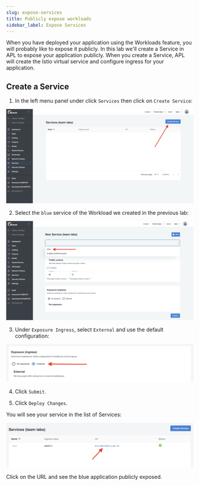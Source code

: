 ```yaml
---
slug: expose-services
title: Publicly expose workloads
sidebar_label: Expose Services
---
```


When you have deployed your application using the Workloads feature, you will probably like to expose it publicly. In this lab we'll create a Service in APL to expose your application publicly. When you create a Service, APL will create the Istio virtual service and configure ingress for your application.

## Create a Service

1. In the left menu panel under click `Services` then click on `Create Service`:

![expose services](../../img/create-svc.png)

2. Select the `blue` service of the Workload we created in the previous lab:

![expose services](../../img/create-svc-2.png)

3. Under `Exposure Ingress`, select `External` and use the default configuration:

![expose services](../../img/create-svc-3.png)

4. Click `Submit`.

5. Click `Deploy Changes`.

You will see your service in the list of Services:

![expose services](../../img/create-svc-4.png)

Click on the URL and see the blue application publicly exposed.